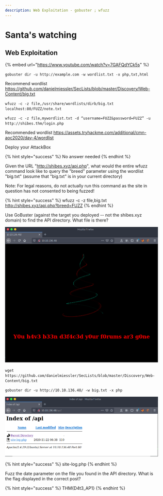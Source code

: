 ```yaml
---
description: Web Exploitation - gobuster ; wfuzz
---
```


# Santa's watching

## Web Exploitation

{% embed url="https://www.youtube.com/watch?v=7GAFQdYCk5s" %}

`gobuster dir -u http://example.com -w wordlist.txt -x php,txt,html`

Recommend wordlist https://github.com/danielmiessler/SecLists/blob/master/Discovery/Web-Content/big.txt

`wfuzz -c -z file,/usr/share/wordlists/dirb/big.txt localhost:80/FUZZ/note.txt`

`wfuzz -c -z file,mywordlist.txt -d “username=FUZZ&password=FUZZ” -u http://shibes.thm/login.php`

Recommended wordlist https://assets.tryhackme.com/additional/cmn-aoc2020/day-4/wordlist

Deploy your AttackBox 

{% hint style="success" %}
No answer needed
{% endhint %}

Given the URL "http://shibes.xyz/api.php", what would the entire wfuzz command look like to query the "breed" parameter using the wordlist "big.txt" \(assume that "big.txt" is in your current directory\)

Note: For legal reasons, do not actually run this command as the site in question has not consented to being fuzzed!

{% hint style="success" %}
wfuzz -c -z file,big.txt http://shibes.xyz/api.php?breed=FUZZ
{% endhint %}

Use GoBuster \(against the target you deployed -- not the shibes.xyz domain\) to find the API directory. What file is there?

![](../.gitbook/assets/image%20%285%29.png)

`wget https://github.com/danielmiessler/SecLists/blob/master/Discovery/Web-Content/big.txt`

`gobuster dir -u http://10.10.136.48/ -w big.txt -x php`



![](../.gitbook/assets/image.png)

{% hint style="success" %}
site-log.php
{% endhint %}

Fuzz the date parameter on the file you found in the API directory. What is the flag displayed in the correct post?

{% hint style="success" %}
THM{D4t3\_AP1}
{% endhint %}

